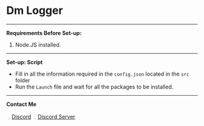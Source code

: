 # Dm Logger

----------
**Requirements Before Set-up:**

1. Node.JS installed.
----------
**Set-up: Script**

- Fill in all the information required in the `config.json` located in the `src` folder
- Run the `Launch` file and wait for all the packages to be installed.
----------
**Contact Me**

﹒[Discord](https://discord.com/users/805166992432431124)
﹒[Discord Server](https://discord.gg/NNqNFH6h2j)
